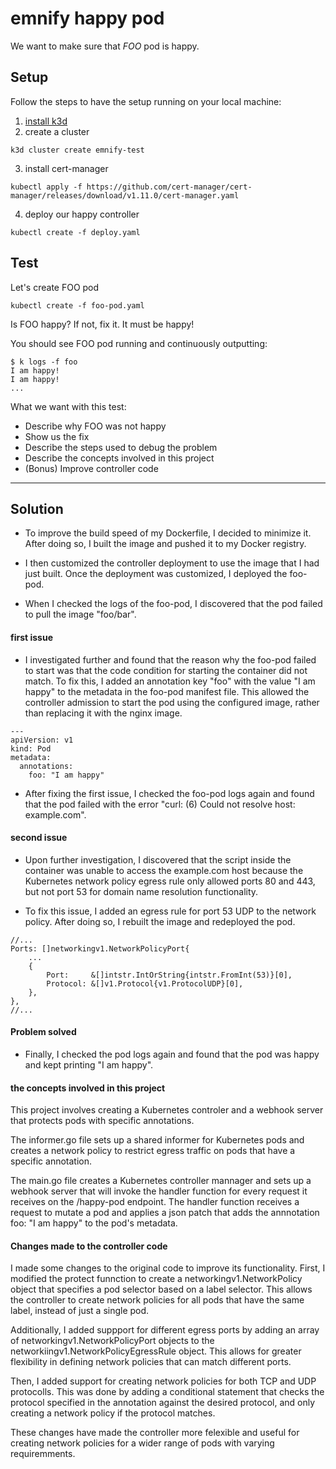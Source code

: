 # emnify happy pod

We want to make sure that _FOO_ pod is happy.

## Setup

Follow the steps to have the setup running on your local machine:

1. [install k3d](https://k3d.io/v5.4.7/#installation)
2. create a cluster
```shell
k3d cluster create emnify-test
```
3. install cert-manager
```shell
kubectl apply -f https://github.com/cert-manager/cert-manager/releases/download/v1.11.0/cert-manager.yaml
```
4. deploy our happy controller
```shell
kubectl create -f deploy.yaml
```

## Test
Let's create FOO pod
```shell
kubectl create -f foo-pod.yaml
```

Is FOO happy? If not, fix it. It must be happy!

You should see FOO pod running and continuously outputting:
```shell
$ k logs -f foo
I am happy!
I am happy!
...
```

What we want with this test:
- Describe why FOO was not happy
- Show us the fix
- Describe the steps used to debug the problem
- Describe the concepts involved in this project
- (Bonus) Improve controller code

------------------------------------------------------------------------
## Solution
- To improve the build speed of my Dockerfile, I decided to minimize it. After doing so, I built the image and pushed it to my Docker registry.

- I then customized the controller deployment to use the image that I had just built. Once the deployment was customized, I deployed the foo-pod.

- When I checked the logs of the foo-pod, I discovered that the pod failed to pull the image "foo/bar".

#### first issue
- I investigated further and found that the reason why the foo-pod failed to start was that the code condition for starting the container did not match. To fix this, I added an annotation key "foo" with the value "I am happy" to the metadata in the foo-pod manifest file. This allowed the controller admission to start the pod using the configured image, rather than replacing it with the nginx image.
```
---
apiVersion: v1
kind: Pod
metadata:
  annotations:
    foo: "I am happy"
```
- After fixing the first issue, I checked the foo-pod logs again and found that the pod failed with the error "curl: (6) Could not resolve host: example.com".

#### second issue
- Upon further investigation, I discovered that the script inside the container was unable to access the example.com host because the Kubernetes network policy egress rule only allowed ports 80 and 443, but not port 53 for domain name resolution functionality.

- To fix this issue, I added an egress rule for port 53 UDP to the network policy. After doing so, I rebuilt the image and redeployed the pod.
```
//...
Ports: []networkingv1.NetworkPolicyPort{
	...
	{
		Port:     &[]intstr.IntOrString{intstr.FromInt(53)}[0],
		Protocol: &[]v1.Protocol{v1.ProtocolUDP}[0],
	},
},
//...
```
#### Problem solved
- Finally, I checked the pod logs again and found that the pod was happy and kept printing "I am happy".

#### the concepts involved in this project
This project involves creating a Kubernetes controler and a webhook server that protects pods with specific annotations.

The informer.go file sets up a shared informer for Kubernetes pods and creates a network policy to restrict egress traffic on pods that have a specific annotation. 

The main.go file creates a Kubernetes controller mannager and sets up a webhook server that will invoke the handler function for every request it receives on the /happy-pod endpoint. The handler function receives a request to mutate a pod and applies a json patch that adds the annnotation foo: "I am happy" to the pod's metadata.

#### Changes made to the controller code

I made some changes to the original code to improve its functionality. First, I modified the protect funnction to create a networkingv1.NetworkPolicy object that specifies a pod selector based on a label selector. This allows the controller to create network policies for all pods that have the same label, instead of just a single pod.

Additionally, I added suppport for different egress ports by adding an array of networkingv1.NetworkPolicyPort objects to the networkiingv1.NetworkPolicyEgressRule object. This allows for greater flexibility in defining network policies that can match different ports.

Then, I added support for creating network policies for both TCP and UDP protocolls. This was done by adding a conditional statement that checks the protocol specified in the annotation against the desired protocol, and only creating a network policy if the protocol matches.

These changes have made the controller more felexible and useful for creating network policies for a wider range of pods with varying requiremments.
